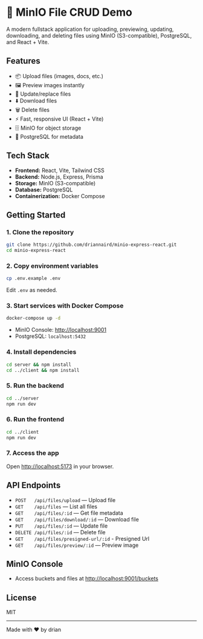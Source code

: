 # 🚀 MinIO File CRUD Demo

A modern fullstack application for uploading, previewing, updating, downloading, and deleting files using MinIO (S3-compatible), PostgreSQL, and React + Vite.

## Features

- 📦 Upload files (images, docs, etc.)
- 🖼️ Preview images instantly
- 📝 Update/replace files
- ⬇️ Download files
- 🗑️ Delete files
- ⚡ Fast, responsive UI (React + Vite)
- 🗄️ MinIO for object storage
- 🐘 PostgreSQL for metadata

## Tech Stack

- **Frontend:** React, Vite, Tailwind CSS
- **Backend:** Node.js, Express, Prisma
- **Storage:** MinIO (S3-compatible)
- **Database:** PostgreSQL
- **Containerization:** Docker Compose

## Getting Started

### 1. Clone the repository

```bash
git clone https://github.com/driannaird/minio-express-react.git
cd minio-express-react
```

### 2. Copy environment variables

```bash
cp .env.example .env
```

Edit `.env` as needed.

### 3. Start services with Docker Compose

```bash
docker-compose up -d
```

- MinIO Console: [http://localhost:9001](http://localhost:9001)
- PostgreSQL: `localhost:5432`

### 4. Install dependencies

```bash
cd server && npm install
cd ../client && npm install
```

### 5. Run the backend

```bash
cd ../server
npm run dev
```

### 6. Run the frontend

```bash
cd ../client
npm run dev
```

### 7. Access the app

Open [http://localhost:5173](http://localhost:5173) in your browser.

## API Endpoints

- `POST   /api/files/upload` — Upload file
- `GET    /api/files` — List all files
- `GET    /api/files/:id` — Get file metadata
- `GET    /api/files/download/:id` — Download file
- `PUT    /api/files/:id` — Update file
- `DELETE /api/files/:id` — Delete file
- `GET    /api/files/presigned-url/:id` - Presigned Url
- `GET    /api/files/preview/:id` — Preview image

## MinIO Console

- Access buckets and files at [http://localhost:9001/buckets](http://localhost:9001/buckets)

## License

MIT

---

Made with ❤️ by drian
